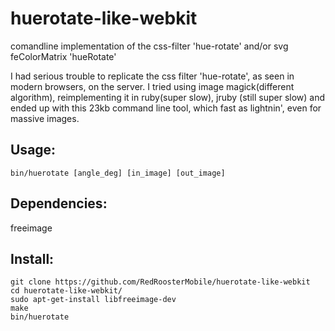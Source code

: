 # huerotate-like-webkit
comandline implementation of the css-filter 'hue-rotate' and/or svg feColorMatrix 'hueRotate'

I had serious trouble to replicate the css filter 'hue-rotate', as seen in modern browsers, on the server.
I tried using image magick(different algorithm), reimplementing it in ruby(super slow), jruby (still super slow) and ended up with this 23kb command line tool, which fast as lightnin', even for massive images.

## Usage:
```
bin/huerotate [angle_deg] [in_image] [out_image]
```

## Dependencies:

freeimage

## Install:
```
git clone https://github.com/RedRoosterMobile/huerotate-like-webkit
cd huerotate-like-webkit/
sudo apt-get-install libfreeimage-dev
make
bin/huerotate 
```

